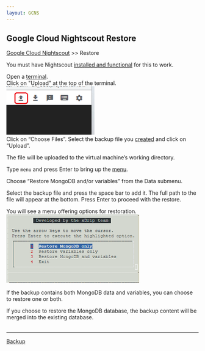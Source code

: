 ```yaml
---
layout: GCNS
---
```


## Google Cloud Nightscout Restore
[Google Cloud Nightscout](./GoogleCloud.md) >> Restore  
  
You must have Nightscout [installed and functional](./NS_Install.md) for this to work.  
  
Open a [terminal](./Terminal.md).  
Click on "Upload" at the top of the terminal.  
![](./images/Upload.png)  
Click on “Choose Files”. Select the backup file you [created](./DatabaseBackup.md) and click on “Upload”.  
  
The file will be uploaded to the virtual machine’s working directory.    
  
Type `menu` and press Enter to bring up the [menu](./Menu.md).  
  
Choose “Restore MongoDB and/or variables” from the Data submenu.  
  
Select the backup file and press the space bar to add it. The full path to the file will appear at the bottom. Press Enter to proceed with the restore.  
  
You will see a menu offering options for restoration.  
![](./images/BackupRestoreMenu.png)  
  
If the backup contains both MongoDB data and variables, you can choose to restore one or both.  
  
If you choose to restore the MongoDB database, the backup content will be merged into the existing database.  
<br/>  
  
---  
  
[Backup](./DatabaseBackup.md)  

  
